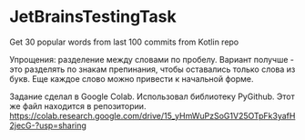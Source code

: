 # JetBrainsTestingTask
Get 30 popular words from last 100 commits from Kotlin repo

Упрощения: разделение между словами по пробелу. Вариант получше - это разделять по знакам препинания, чтобы оставались только слова из букв. Еще каждое слово можно привести к начальной форме.

Задание сделал в Google Colab. Использовал библиотеку PyGithub. Этот же файл находится в репозитории.
https://colab.research.google.com/drive/15_yHmWuPzSoG1V25OTpFk3yafH2jecG-?usp=sharing
